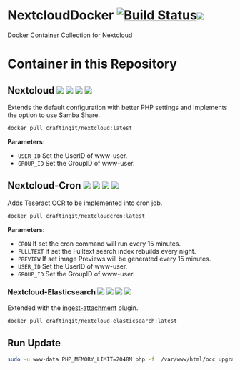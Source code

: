 # NextcloudDocker [![Build Status](https://drone.craftingit.de/api/badges/CraftingITde/NextcloudDocker/status.svg)](https://drone.craftingit.de/CraftingITde/NextcloudDocker)![](https://badgen.net/github/release/craftingitde/NextcloudDocker/stable)


Docker Container Collection for Nextcloud

# Container in this Repository
## Nextcloud [![](https://badgen.net/badge/docker/Docker?icon&label=View%20on)](https://hub.docker.com/r/craftingit/nextcloud) ![](https://badgen.net/docker/pulls/craftingit/nextcloud?icon=docker&label=pulls) ![](https://badgen.net/docker/stars/craftingit/nextcloud?icon=docker&label=stars) ![](https://badgen.net/docker/size/craftingit/nextcloud?icon=docker)
Extends the default configuration with better PHP settings and implements the option to use Samba Share.

```sh
docker pull craftingit/nextcloud:latest
```

__Parameters__:
- `USER_ID` Set the UserID of www-user.
- `GROUP_ID` Set the GroupID of www-user.

## Nextcloud-Cron [![](https://badgen.net/badge/docker/Docker?icon&label=View%20on)](https://hub.docker.com/r/craftingit/nextcloud-cron) ![](https://badgen.net/docker/pulls/craftingit/nextcloud-cron?icon=docker&label=pulls) ![](https://badgen.net/docker/stars/craftingit/nextcloud-cron?icon=docker&label=stars) ![](https://badgen.net/docker/size/craftingit/nextcloud-cron?icon=docker)
Adds [Teseract OCR](https://github.com/tesseract-ocr/tesseract) to be implemented into cron job.

```sh
docker pull craftingit/nextcloudcron:latest
```

__Parameters__:
- `CRON` If set the cron command will run every 15 minutes. 
- `FULLTEXT` If set the Fulltext search index rebuilds every night. 
- `PREVIEW` If set image Previews will be generated every 15 minutes. 
- `USER_ID` Set the UserID of www-user.
- `GROUP_ID` Set the GroupID of www-user.


### Nextcloud-Elasticsearch [![](https://badgen.net/badge/docker/Docker?icon&label=View%20on)](https://hub.docker.com/r/craftingit/nextcloud-elasticsearch) ![](https://badgen.net/docker/pulls/craftingit/nextcloud-elasticsearch?icon=docker&label=pulls) ![](https://badgen.net/docker/stars/craftingit/nextcloud-elasticsearch?icon=docker&label=stars) ![](https://badgen.net/docker/size/craftingit/nextcloud-elasticsearch?icon=docker)
Extended with the [ingest-attachment](https://www.elastic.co/guide/en/elasticsearch/plugins/current/ingest-attachment.html) plugin.

```sh
docker pull craftingit/nextcloud-elasticsearch:latest
```

## Run Update

```sh
sudo -u www-data PHP_MEMORY_LIMIT=2048M php -f  /var/www/html/occ upgrade
```